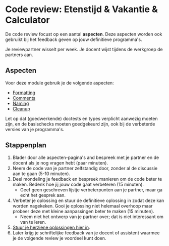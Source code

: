# Code review: Etenstijd & Vakantie & Calculator

De code review focust op een aantal **aspecten**. Deze aspecten worden ook gebruikt bij het feedback geven op jouw definitieve programma's.

Je reviewpartner wisselt per week. Je docent wijst tijdens de werkgroep de partners aan.

## Aspecten

Voor deze module gebruik je de volgende aspecten:

- [Formatting](/quality/formatting)
- [Comments](/quality/comments)
- [Naming](/quality/naming)
- [Cleanup](/quality/cleanup)

Let op dat (goedwerkende) doctests en types verplicht aanwezig moeten zijn, en de basischecks moeten goedgekeurd zijn, ook bij de verbeterde versies van je programma's.

## Stappenplan

1.  Blader door alle aspecten-pagina's and bespreek met je partner en de docent als je nog vragen hebt (paar minuten).
1.  Neem de code van je partner zelfstandig door, zonder al de discussie aan te gaan (5-10 minuten).
1.  Deel mondeling je feedback en bespreek manieren om de code beter te maken. Bedenk hoe jij jouw code gaat verbeteren (15 minuten).
    * Geef geen geschreven lijstje verbeterpunten aan je partner, maar ga echt het gesprek aan.
1.  Verbeter je oplossing en stuur de definitieve oplossing in zodat deze kan worden nagekeken. Gooi je oplossing niet helemaal overhoop maar probeer deze met kleine aanpassingen beter te maken (15 minuten).
    * Neem niet het ontwerp van je partner over; dat is niet interessant om van te leren.
1.  [Stuur je herziene oplossingen hier in](/reviews/r1/revised).
1.  Later krijg je schriftelijke feedback van je docent of assistent waarmee je de volgende review je voordeel kunt doen.
